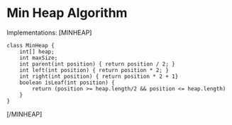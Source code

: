Min Heap Algorithm
========================

Implementations:
[MINHEAP]
```
class MinHeap {
    int[] heap;
    int maxSize;
    int parent(int position) { return position / 2; }
    int left(int position) { return position * 2; }
    int right(int position) { return position * 2 + 1}
    boolean isLeaf(int position) {
        return (position >= heap.length/2 && position <= heap.length)
    }
}
```
[/MINHEAP]
